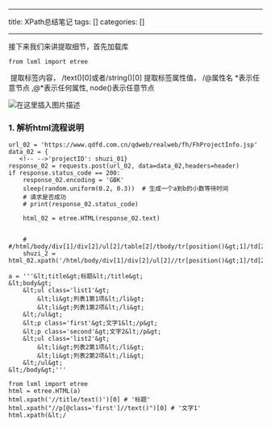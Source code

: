 
--- 
title:  XPath总结笔记 
tags: []
categories: [] 

---
接下来我们来讲提取细节，首先加载库

```
from lxml import etree

```

<img src="https://img-blog.csdnimg.cn/5c48258ab1f3404b873d85fac1871387.png" alt=""> 提取标签内容， /text()[0]或者/string()[0] 提取标签属性值， /@属性名 *表示任意节点 ,@*表示任何属性, node()表示任意节点

<img src="https://img-blog.csdnimg.cn/3ded4c60259a4fc6a93ee59931002170.png" alt="在这里插入图片描述">

### 1. 解析html流程说明

```
url_02 = 'https://www.qdfd.com.cn/qdweb/realweb/fh/FhProjectInfo.jsp'
data_02 = {
   <!-- -->'projectID': shuzi_01}
response_02 = requests.post(url_02, data=data_02,headers=header)
if response.status_code == 200:
	response_02.encoding = 'GBK'
	sleep(random.uniform(0.2, 0.3))  # 生成一个a到b的小数等待时间
	# 请求是否成功
	# print(response_02.status_code)
	
	html_02 = etree.HTML(response_02.text)
	
	
	# #/html/body/div[1]/div[2]/ul[2]/table[2]/tbody/tr[position()&gt;1]/td[2]/a
	shuzi_2 = html_02.xpath('/html/body/div[1]/div[2]/ul[2]//tr[position()&gt;1]/td[2]/a')

```

```
a = '''&lt;title&gt;标题&lt;/title&gt;
&lt;body&gt;
    &lt;ul class='list1'&gt;
        &lt;li&gt;列表1第1项&lt;/li&gt;
        &lt;li&gt;列表1第2项&lt;/li&gt;
    &lt;/ul&gt;
    &lt;p class='first'&gt;文字1&lt;/p&gt;
    &lt;p class='second'&gt;文字2&lt;/p&gt;
    &lt;ul class='list2'&gt;
        &lt;li&gt;列表2第1项&lt;/li&gt;
        &lt;li&gt;列表2第2项&lt;/li&gt;
    &lt;/ul&gt;
&lt;/body&gt;'''

from lxml import etree
html = etree.HTML(a)
html.xpath('//title/text()')[0] # '标题'
html.xpath("//p[@class='first']//text()")[0] # '文字1'
html.xpath(&lt;/
```
